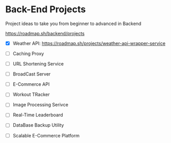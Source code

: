 # Back-End Projects


Project ideas to take you from beginner to advanced in Backend

https://roadmap.sh/backend/projects

- [x] Weather API: https://roadmap.sh/projects/weather-api-wrapper-service
- [ ] Caching Proxy
- [ ] URL Shortening Service
- [ ] BroadCast Server
- [ ] E-Commerce API
- [ ] Workout TRacker
- [ ] Image Processing Serivce
- [ ] Real-Time Leaderboard
- [ ] DataBase Backup Utility
- [ ] Scalable E-Commerce Platform

